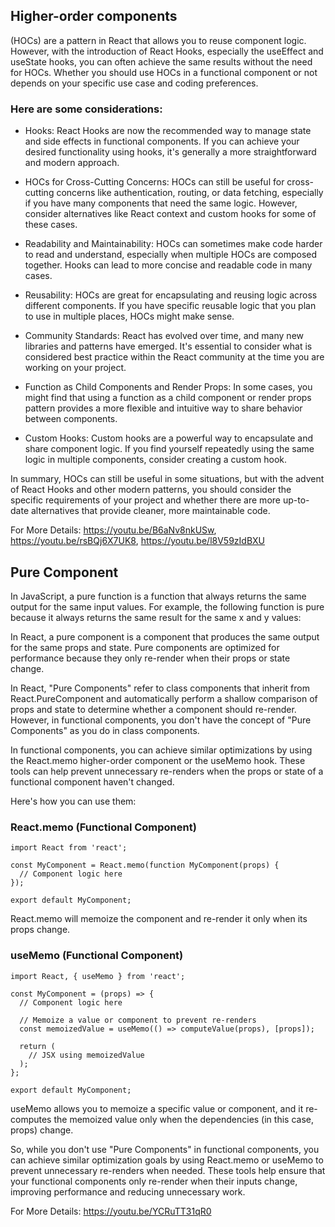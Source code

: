 ## Higher-order components

(HOCs) are a pattern in React that allows you to reuse component logic. However, with the introduction of React Hooks, especially the useEffect and useState hooks, you can often achieve the same results without the need for HOCs. Whether you should use HOCs in a functional component or not depends on your specific use case and coding preferences.

### Here are some considerations:

- Hooks: React Hooks are now the recommended way to manage state and side effects in functional components. If you can achieve your desired functionality using hooks, it's generally a more straightforward and modern approach.

- HOCs for Cross-Cutting Concerns: HOCs can still be useful for cross-cutting concerns like authentication, routing, or data fetching, especially if you have many components that need the same logic. However, consider alternatives like React context and custom hooks for some of these cases.

- Readability and Maintainability: HOCs can sometimes make code harder to read and understand, especially when multiple HOCs are composed together. Hooks can lead to more concise and readable code in many cases.

- Reusability: HOCs are great for encapsulating and reusing logic across different components. If you have specific reusable logic that you plan to use in multiple places, HOCs might make sense.

- Community Standards: React has evolved over time, and many new libraries and patterns have emerged. It's essential to consider what is considered best practice within the React community at the time you are working on your project.

- Function as Child Components and Render Props: In some cases, you might find that using a function as a child component or render props pattern provides a more flexible and intuitive way to share behavior between components.

- Custom Hooks: Custom hooks are a powerful way to encapsulate and share component logic. If you find yourself repeatedly using the same logic in multiple components, consider creating a custom hook.

In summary, HOCs can still be useful in some situations, but with the advent of React Hooks and other modern patterns, you should consider the specific requirements of your project and whether there are more up-to-date alternatives that provide cleaner, more maintainable code.

For More Details: https://youtu.be/B6aNv8nkUSw, https://youtu.be/rsBQj6X7UK8, https://youtu.be/l8V59zIdBXU

## Pure Component

In JavaScript, a pure function is a function that always returns the same output for the same input values. For example, the following function is pure because it always returns the same result for the same x and y values:

In React, a pure component is a component that produces the same output for the same props and state. Pure components are optimized for performance because they only re-render when their props or state change.

In React, "Pure Components" refer to class components that inherit from React.PureComponent and automatically perform a shallow comparison of props and state to determine whether a component should re-render. However, in functional components, you don't have the concept of "Pure Components" as you do in class components.

In functional components, you can achieve similar optimizations by using the React.memo higher-order component or the useMemo hook. These tools can help prevent unnecessary re-renders when the props or state of a functional component haven't changed.

Here's how you can use them:

### React.memo (Functional Component)

```
import React from 'react';

const MyComponent = React.memo(function MyComponent(props) {
  // Component logic here
});

export default MyComponent;
```

React.memo will memoize the component and re-render it only when its props change.

### useMemo (Functional Component)

```
import React, { useMemo } from 'react';

const MyComponent = (props) => {
  // Component logic here

  // Memoize a value or component to prevent re-renders
  const memoizedValue = useMemo(() => computeValue(props), [props]);

  return (
    // JSX using memoizedValue
  );
};

export default MyComponent;

```

useMemo allows you to memoize a specific value or component, and it re-computes the memoized value only when the dependencies (in this case, props) change.

So, while you don't use "Pure Components" in functional components, you can achieve similar optimization goals by using React.memo or useMemo to prevent unnecessary re-renders when needed. These tools help ensure that your functional components only re-render when their inputs change, improving performance and reducing unnecessary work.

For More Details: https://youtu.be/YCRuTT31qR0
